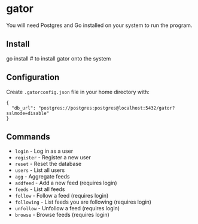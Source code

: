 # gator

You will need Postgres and Go installed on your system to run the program.

## Install

go install # to install gator onto the system

## Configuration

Create `.gatorconfig.json` file in your home directory with:
```
{
  "db_url": "postgres://postgres:postgres@localhost:5432/gator?sslmode=disable"
}
```

## Commands

- `login`      - Log in as a user
- `register`   - Register a new user
- `reset`      - Reset the database
- `users`      - List all users
- `agg`        - Aggregate feeds
- `addfeed`    - Add a new feed (requires login)
- `feeds`      - List all feeds
- `follow`     - Follow a feed (requires login)
- `following`  - List feeds you are following (requires login)
- `unfollow`   - Unfollow a feed (requires login)
- `browse`     - Browse feeds (requires login)

